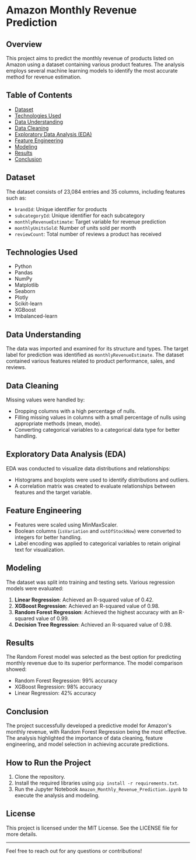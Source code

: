 # Amazon Monthly Revenue Prediction

## Overview
This project aims to predict the monthly revenue of products listed on Amazon using a dataset containing various product features. The analysis employs several machine learning models to identify the most accurate method for revenue estimation.

## Table of Contents
- [Dataset](#dataset)
- [Technologies Used](#technologies-used)
- [Data Understanding](#data-understanding)
- [Data Cleaning](#data-cleaning)
- [Exploratory Data Analysis (EDA)](#exploratory-data-analysis-eda)
- [Feature Engineering](#feature-engineering)
- [Modeling](#modeling)
- [Results](#results)
- [Conclusion](#conclusion)

## Dataset
The dataset consists of 23,084 entries and 35 columns, including features such as:
- `brandId`: Unique identifier for products
- `subcategoryId`: Unique identifier for each subcategory
- `monthlyRevenueEstimate`: Target variable for revenue prediction
- `monthlyUnitsSold`: Number of units sold per month
- `reviewCount`: Total number of reviews a product has received

## Technologies Used
- Python
- Pandas
- NumPy
- Matplotlib
- Seaborn
- Plotly
- Scikit-learn
- XGBoost
- Imbalanced-learn

## Data Understanding
The data was imported and examined for its structure and types. The target label for prediction was identified as `monthlyRevenueEstimate`. The dataset contained various features related to product performance, sales, and reviews.

## Data Cleaning
Missing values were handled by:
- Dropping columns with a high percentage of nulls.
- Filling missing values in columns with a small percentage of nulls using appropriate methods (mean, mode).
- Converting categorical variables to a categorical data type for better handling.

## Exploratory Data Analysis (EDA)
EDA was conducted to visualize data distributions and relationships:
- Histograms and boxplots were used to identify distributions and outliers.
- A correlation matrix was created to evaluate relationships between features and the target variable.

## Feature Engineering
- Features were scaled using MinMaxScaler.
- Boolean columns (`isVariation` and `outOfStockNow`) were converted to integers for better handling.
- Label encoding was applied to categorical variables to retain original text for visualization.

## Modeling
The dataset was split into training and testing sets. Various regression models were evaluated:
1. **Linear Regression**: Achieved an R-squared value of 0.42.
2. **XGBoost Regression**: Achieved an R-squared value of 0.98.
3. **Random Forest Regression**: Achieved the highest accuracy with an R-squared value of 0.99.
4. **Decision Tree Regression**: Achieved an R-squared value of 0.98.

## Results
The Random Forest model was selected as the best option for predicting monthly revenue due to its superior performance. The model comparison showed:
- Random Forest Regression: 99% accuracy
- XGBoost Regression: 98% accuracy
- Linear Regression: 42% accuracy

## Conclusion
The project successfully developed a predictive model for Amazon's monthly revenue, with Random Forest Regression being the most effective. The analysis highlighted the importance of data cleaning, feature engineering, and model selection in achieving accurate predictions.

## How to Run the Project
1. Clone the repository.
2. Install the required libraries using `pip install -r requirements.txt`.
3. Run the Jupyter Notebook `Amazon_Monthly_Revenue_Prediction.ipynb` to execute the analysis and modeling.

## License
This project is licensed under the MIT License. See the LICENSE file for more details.

---

Feel free to reach out for any questions or contributions!
